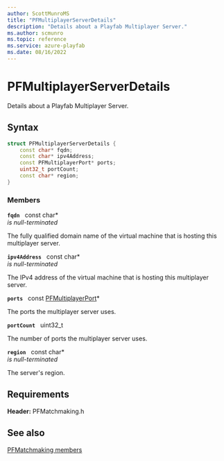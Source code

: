 ```yaml
---
author: ScottMunroMS
title: "PFMultiplayerServerDetails"
description: "Details about a Playfab Multiplayer Server."
ms.author: scmunro
ms.topic: reference
ms.service: azure-playfab
ms.date: 08/16/2022
---
```


# PFMultiplayerServerDetails  

Details about a Playfab Multiplayer Server.  

## Syntax  
  
```cpp
struct PFMultiplayerServerDetails {  
    const char* fqdn;  
    const char* ipv4Address;  
    const PFMultiplayerPort* ports;  
    uint32_t portCount;  
    const char* region;  
}  
```
  
### Members  
  
**`fqdn`** &nbsp; const char*  
*is null-terminated*  
  
The fully qualified domain name of the virtual machine that is hosting this multiplayer server.
  
**`ipv4Address`** &nbsp; const char*  
*is null-terminated*  
  
The IPv4 address of the virtual machine that is hosting this multiplayer server.
  
**`ports`** &nbsp; const [PFMultiplayerPort](pfmultiplayerport.md)*  
  
The ports the multiplayer server uses.
  
**`portCount`** &nbsp; uint32_t  
  
The number of ports the multiplayer server uses.
  
**`region`** &nbsp; const char*  
*is null-terminated*  
  
The server's region.
  
  
## Requirements  
  
**Header:** PFMatchmaking.h
  
## See also  
[PFMatchmaking members](../pfmatchmaking_members.md)  

  
  
